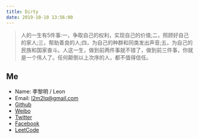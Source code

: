 ```yaml
---
title: Dirty
date: 2019-10-10 13:56:00
---
```

> 人的一生有5件事:一，争取自己的权利，实现自己的价值;二，照顾好自己的家人;三，帮助善良的人;四，为自己的种群和同类发出声音;五，为自己的民族和国家奋斗。人这一生，做到前两件事就不错了，做到前三件事，你就是一个伟人了。任何颠倒以上次序的人，都不值得信任。

## Me
- Name: 李黎明 / Leon
- Email: l2m2lq@gmail.com
- [Github](https://github.com/l2m2)
- [Weibo](https://weibo.com/leon0407)
- [Twitter](https://twitter.com/l2m2_leon)
- [Facebook](https://www.facebook.com/leonl2m2)
- [LeetCode](https://leetcode.com/l2m2lq/)
